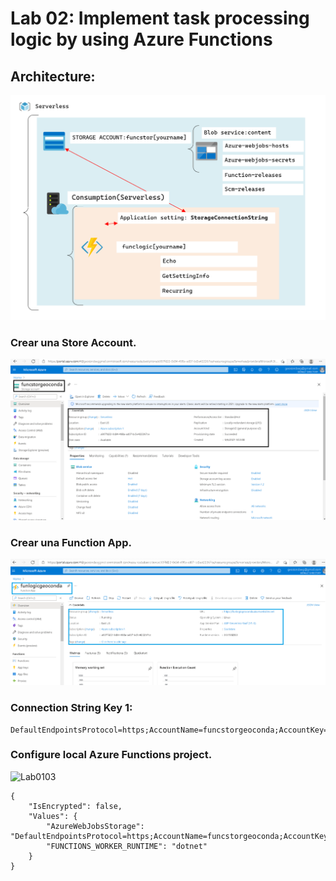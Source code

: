 # Lab 02: Implement task processing logic by using Azure Functions

## Architecture:
![architecture_01](ZZ-lab/architecture_02.png)


### Crear una Store Account. 
![Lab0200](ZZ-lab/Lab0200.png)

### Crear una Function App. 
![Lab0201](ZZ-lab/Lab0201.png)
### Connection String Key 1:

```
DefaultEndpointsProtocol=https;AccountName=funcstorgeoconda;AccountKey=2Y+fcKbyCujCLFrR4hjgXIk9pQbEmS0yEiaMdOYNxxaiFNwxamJfvKPgDI55yne/JbJson00nar1PrqoEvG3aA==;EndpointSuffix=core.windows.net
```


### Configure local Azure Functions project.
![Lab0103](ZZ-lab/Lab0103.png)


```
{
    "IsEncrypted": false,
    "Values": {
        "AzureWebJobsStorage": "DefaultEndpointsProtocol=https;AccountName=funcstorgeoconda;AccountKey=2Y+fcKbyCujCLFrR4hjgXIk9pQbEmS0yEiaMdOYNxxaiFNwxamJfvKPgDI55yne/JbJson00nar1PrqoEvG3aA==;EndpointSuffix=core.windows.net",
        "FUNCTIONS_WORKER_RUNTIME": "dotnet"
    }
}
```
